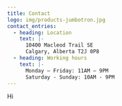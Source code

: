 ```yaml
---
title: Contact
logo: img/products-jumbotron.jpg
contact_entries:
  - heading: Location
    text: |-
      10400 Macleod Trail SE
      Calgary, Alberta T2J 0P8
  - heading: Working hours
    text: |-
      Monday – Friday: 11AM – 9PM
      Saturday - Sunday: 10AM - 9PM
---
```

Hi